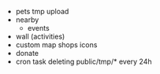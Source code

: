- pets tmp upload
- nearby 
    - events
- wall (activities)
- custom map shops icons
- donate
- cron task deleting public/tmp/* every 24h